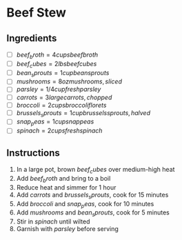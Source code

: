 # Beef Stew

## Ingredients
- [ ] $beef_broth = 4 cups beef broth$
- [ ] $beef_cubes = 2 lbs beef cubes$
- [ ] $bean_sprouts = 1 cup bean sprouts$
- [ ] $mushrooms = 8 oz mushrooms, sliced$
- [ ] $parsley = 1/4 cup fresh parsley$
- [ ] $carrots = 3 large carrots, chopped$
- [ ] $broccoli = 2 cups broccoli florets$
- [ ] $brussels_sprouts = 1 cup brussels sprouts, halved$
- [ ] $snap_peas = 1 cup snap peas$
- [ ] $spinach = 2 cups fresh spinach$

## Instructions
1. In a large pot, brown $beef_cubes$ over medium-high heat
2. Add $beef_broth$ and bring to a boil
3. Reduce heat and simmer for 1 hour
4. Add $carrots$ and $brussels_sprouts$, cook for 15 minutes
5. Add $broccoli$ and $snap_peas$, cook for 10 minutes
6. Add $mushrooms$ and $bean_sprouts$, cook for 5 minutes
7. Stir in $spinach$ until wilted
8. Garnish with $parsley$ before serving